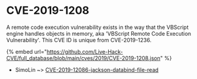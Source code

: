 # CVE-2019-1208

A remote code execution vulnerability exists in the way that the VBScript engine handles objects in memory, aka 'VBScript Remote Code Execution Vulnerability'. This CVE ID is unique from CVE-2019-1236.

{% embed url="https://github.com/Live-Hack-CVE/full_database/blob/main/cves/2019/CVE-2019-1208.json" %}


* SimoLin ~> [CVE-2019-12086-jackson-databind-file-read](https://www.alice-snow.ru/2019/database/cve-2019-1208/cve-2019-12086-jackson-databind-file-read-simolin)
